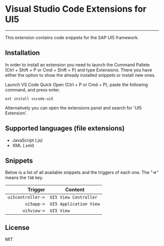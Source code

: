 # Visual Studio Code Extensions for UI5

-------------------

This extension contains code snippets for the SAP UI5 framework.

## Installation

In order to install an extension you need to launch the Command Pallete (Ctrl + Shift + P or Cmd + Shift + P) and type Extensions.
There you have either the option to show the already installed snippets or install new ones.

Launch VS Code Quick Open (Ctrl + P or Cmd + P), paste the following command, and press enter.

`ext install vscode-ui5`

Alternatively you can open the extensions panel and search for 'UI5 Extension'.

## Supported languages (file extensions)

* JavaScript (.js)
* XML (.xml)

## Snippets

Below is a list of all available snippets and the triggers of each one. The "=>" means the `TAB` key.

| Trigger  | Content |
| -------: | ------- |
| `ui5controller->` | `UI5 View Controller` |
| `ui5app->` | `UI5 Application View` |
| `ui5view->` | `UI5 View` |

## License

MIT